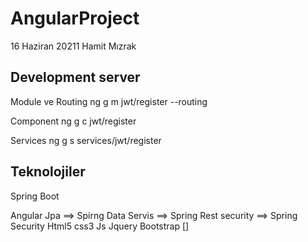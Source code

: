 # AngularProject

16 Haziran 20211 Hamit Mızrak
## Development server

Module ve  Routing 
ng g m jwt/register --routing


Component
ng g c jwt/register

Services
ng g s services/jwt/register


## Teknolojiler
Spring Boot

Angular 
Jpa ==> Spirng Data
Servis ==> Spring Rest
security ==> Spring Security
Html5
css3
Js
Jquery
Bootstrap
[]



